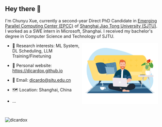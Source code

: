 ## Hey there 👋

I'm Chunyu Xue, currently a second-year Direct PhD Candidate in [Emerging Parallel Computing Center (EPCC)](http://epcc.sjtu.edu.cn) of [Shanghai Jiao Tong University (SJTU)](https://www.sjtu.edu.cn). I worked as a SWE intern in Microsoft, Shanghai. I received my bachelor's degree in Computer Science and Technology of SJTU.

<img align="right" alt="GIF" src="https://github.com/DicardoX/DicardoX/blob/main/HiringProcess.gif?raw=true" width="250" height="200" />

- 🧐 Research interests: ML System, DL Scheduling, LLM Training/Finetuning

- 💼 Personal website:  https://dicardox.github.io
- 📮 Email: dicardo@sjtu.edu.cn
- 🗺️ Location: Shanghai, China
- ...

<br>

<p align="left"> <img src="https://github-readme-stats.vercel.app/api?username=dicardox&show_icons=true&theme=gotham" alt="dicardox" />


